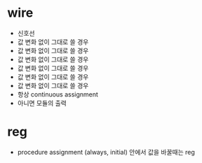 # wire

- 신호선
- 값 변화 없이 그대로 쓸 경우
- 값 변화 없이 그대로 쓸 경우
- 값 변화 없이 그대로 쓸 경우
- 값 변화 없이 그대로 쓸 경우
- 값 변화 없이 그대로 쓸 경우
- 값 변화 없이 그대로 쓸 경우
- 항상 continuous assignment
- 아니면 모듈의 출력

# reg

- procedure assignment (always, initial) 안에서 값을 바꿀때는 reg
